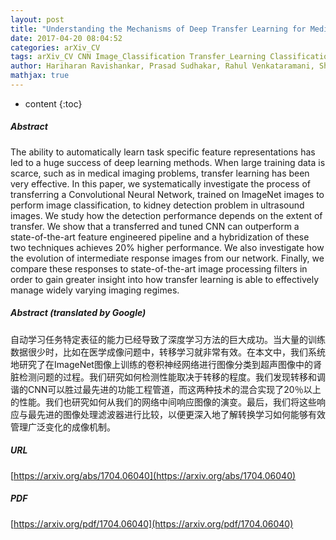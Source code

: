 ```yaml
---
layout: post
title: "Understanding the Mechanisms of Deep Transfer Learning for Medical Images"
date: 2017-04-20 08:04:52
categories: arXiv_CV
tags: arXiv_CV CNN Image_Classification Transfer_Learning Classification Deep_Learning Detection
author: Hariharan Ravishankar, Prasad Sudhakar, Rahul Venkataramani, Sheshadri Thiruvenkadam, Pavan Annangi, Narayanan Babu, Vivek Vaidya
mathjax: true
---
```


* content
{:toc}

##### Abstract
The ability to automatically learn task specific feature representations has led to a huge success of deep learning methods. When large training data is scarce, such as in medical imaging problems, transfer learning has been very effective. In this paper, we systematically investigate the process of transferring a Convolutional Neural Network, trained on ImageNet images to perform image classification, to kidney detection problem in ultrasound images. We study how the detection performance depends on the extent of transfer. We show that a transferred and tuned CNN can outperform a state-of-the-art feature engineered pipeline and a hybridization of these two techniques achieves 20\% higher performance. We also investigate how the evolution of intermediate response images from our network. Finally, we compare these responses to state-of-the-art image processing filters in order to gain greater insight into how transfer learning is able to effectively manage widely varying imaging regimes.

##### Abstract (translated by Google)
自动学习任务特定表征的能力已经导致了深度学习方法的巨大成功。当大量的训练数据很少时，比如在医学成像问题中，转移学习就非常有效。在本文中，我们系统地研究了在ImageNet图像上训练的卷积神经网络进行图像分类到超声图像中的肾脏检测问题的过程。我们研究如何检测性能取决于转移的程度。我们发现转移和调谐的CNN可以胜过最先进的功能工程管道，而这两种技术的混合实现了20％以上的性能。我们也研究如何从我们的网络中间响应图像的演变。最后，我们将这些响应与最先进的图像处理滤波器进行比较，以便更深入地了解转换学习如何能够有效管理广泛变化的成像机制。

##### URL
[https://arxiv.org/abs/1704.06040](https://arxiv.org/abs/1704.06040)

##### PDF
[https://arxiv.org/pdf/1704.06040](https://arxiv.org/pdf/1704.06040)

